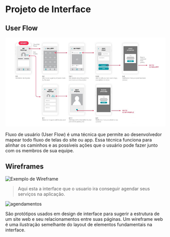 
# Projeto de Interface
## User Flow

![Exemplo de UserFlow](img/userflow.jpg)


Fluxo de usuário (User Flow) é uma técnica que permite ao desenvolvedor mapear todo fluxo de telas do site ou app. Essa técnica funciona para alinhar os caminhos e as possíveis ações que o usuário pode fazer junto com os membros de sua equipe.




## Wireframes

![Exemplo de Wireframe](img/agendarserviço.png)

> Aqui esta a interface que o usuario ira conseguir agendar seus serviços na aplicação.


![agendamentos](https://user-images.githubusercontent.com/110940580/234738819-6543aaf7-affb-4af3-b0b1-ab85b46b2187.png)

São protótipos usados em design de interface para sugerir a estrutura de um site web e seu relacionamentos entre suas páginas. Um wireframe web é uma ilustração semelhante do layout de elementos fundamentais na interface.
 

